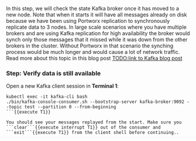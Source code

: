 In this step, we will check the state Kafka broker once it has moved to a new node. Note that when it starts it will have all messages already on disk because we have been using Portworx replication to synchronously replicate data to 3 nodes. In large scale scenarios where you have multiple brokers and are using Kafka replication for high availability the broker would synch only those messages that it missed while it was down from the other brokers in the cluster. Without Portworx in that scenario the synching process would be much longer and would cause a lot of network traffic. Read more about this topic in this blog post [TODO:link to Kafka blog post](http://google.com)

### Step: Verify data is still available
Open a new Kafka client session in **Terminal 1**:
```
kubectl exec -it kafka-cli bash
./bin/kafka-console-consumer.sh --bootstrap-server kafka-broker:9092 --topic test --partition 0 --from-beginning
```{{execute T1}}

You should see your messages replayed from the start. Make sure you ```clear```{{execute interrupt T1}} out of the consumer and ```exit```{{execute T1}} from the client shell before continuing..
